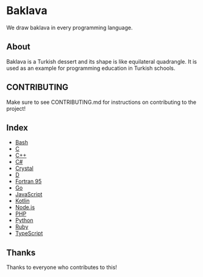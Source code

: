 # Baklava
We draw baklava in every programming language.

## About
Baklava is a Turkish dessert and its shape is like equilateral quadrangle. It is used as an example for programming education in Turkish schools. 

## CONTRIBUTING
Make sure to see CONTRIBUTING.md for instructions on contributing to the project!

## Index
* [Bash](B/Bash.sh)
* [C](C/C.c)
* [C++](C/Cpp.cpp)
* [C#](C/CSharp.cs)
* [Crystal](C/Crystal.cr)
* [D](D/D.d)
* [Fortran 95](F/Fortran.f95)
* [Go](G/Go.go)
* [JavaScript](J/JavaScript.js)
* [Kotlin](K/Kotlin.kt)
* [Node.js](N/Node.js)
* [PHP](P/PHP.php)
* [Python](P/Python.py)
* [Ruby](R/Ruby.rb)
* [TypeScript](T/TypeScript.ts)

## Thanks
Thanks to everyone who contributes to this!
